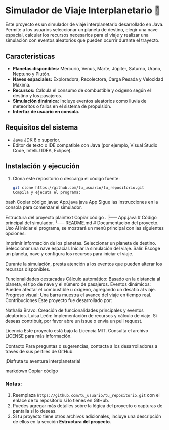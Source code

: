 # Simulador de Viaje Interplanetario 🚀

Este proyecto es un simulador de viaje interplanetario desarrollado en Java. Permite a los usuarios seleccionar un planeta de destino, elegir una nave espacial, calcular los recursos necesarios para el viaje y realizar una simulación con eventos aleatorios que pueden ocurrir durante el trayecto.

## Características

- **Planetas disponibles:** Mercurio, Venus, Marte, Júpiter, Saturno, Urano, Neptuno y Plutón.
- **Naves espaciales:** Exploradora, Recolectora, Carga Pesada y Velocidad Máxima.
- **Recursos:** Calcula el consumo de combustible y oxígeno según el destino y los pasajeros.
- **Simulación dinámica:** Incluye eventos aleatorios como lluvia de meteoritos o fallos en el sistema de propulsión.
- **Interfaz de usuario en consola.**

## Requisitos del sistema

- Java JDK 8 o superior.
- Editor de texto o IDE compatible con Java (por ejemplo, Visual Studio Code, IntelliJ IDEA, Eclipse).

## Instalación y ejecución

1. Clona este repositorio o descarga el código fuente:

   ```bash
   git clone https://github.com/tu_usuario/tu_repositorio.git
   Compila y ejecuta el programa:

bash
Copiar código
javac App.java
java App
Sigue las instrucciones en la consola para comenzar el simulador.

Estructura del proyecto
plaintext
Copiar código
.
├── App.java            # Código principal del simulador.
└── README.md           # Documentación del proyecto.
Uso
Al iniciar el programa, se mostrará un menú principal con las siguientes opciones:

Imprimir información de los planetas.
Seleccionar un planeta de destino.
Seleccionar una nave espacial.
Iniciar la simulación del viaje.
Salir.
Escoge un planeta, nave y configura los recursos para iniciar el viaje.

Durante la simulación, presta atención a los eventos que pueden alterar los recursos disponibles.

Funcionalidades destacadas
Cálculo automático: Basado en la distancia al planeta, el tipo de nave y el número de pasajeros.
Eventos dinámicos: Pueden afectar el combustible u oxígeno, agregando un desafío al viaje.
Progreso visual: Una barra muestra el avance del viaje en tiempo real.
Contribuciones
Este proyecto fue desarrollado por:

Nathalia Bravo: Creación de funcionalidades principales y eventos aleatorios.
Luisa León: Implementación de recursos y cálculo de viaje.
Si deseas contribuir, por favor abre un issue o envía un pull request.

Licencia
Este proyecto está bajo la Licencia MIT. Consulta el archivo LICENSE para más información.

Contacto
Para preguntas o sugerencias, contacta a los desarrolladores a través de sus perfiles de GitHub.

¡Disfruta tu aventura interplanetaria!

markdown
Copiar código

### Notas:
1. Reemplaza `https://github.com/tu_usuario/tu_repositorio.git` con el enlace de tu repositorio si lo tienes en GitHub.
2. Puedes agregar más detalles sobre la lógica del proyecto o capturas de pantalla si lo deseas.
3. Si tu proyecto tiene otros archivos adicionales, incluye una descripción de ellos en la sección **Estructura del proyecto**.


